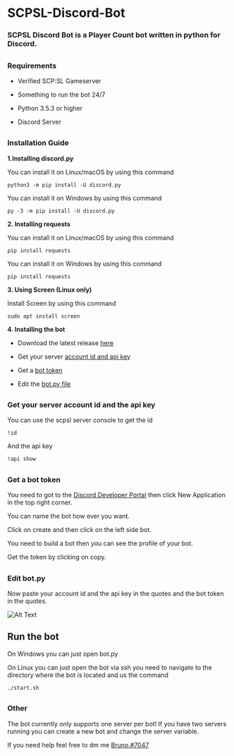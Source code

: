 # SCPSL-Discord-Bot
### SCPSL Discord Bot is a Player Count bot written in python for Discord.
##
### Requirements

* Verified SCP:SL Gameserver

* Something to run the bot 24/7

* Python 3.5.3 or higher

* Discord Server
##
### Installation Guide

**1.Installing discord.py**

  You can install it on Linux/macOS by using this command
  
    python3 -m pip install -U discord.py
  
  You can install it on Windows by using this command
  
    py -3 -m pip install -U discord.py
    
**2. Installing requests**
  
  You can install it on Linux/macOS by using this command
  
    pip install requests
    
  You can install it on Windows by using this command
  
    pip install requests
    
**3. Using Screen (Linux only)**
  
  Install Screen by using this command
  
    sudo apt install screen
    
**4. Installing the bot**

  * Download the latest release [here](https://github.com/Bruno-Neumann/SCPSL-Discord-Bot/releases/latest)

  * Get your server [account id and api key](https://github.com/Bruno-Neumann/SCPSL-Discord-Bot#get-your-server-account-id-and-the-api-key)

  * Get a [bot token](https://github.com/Bruno-Neumann/SCPSL-Discord-Bot#get-a-bot-token)

  * Edit the [bot.py file](https://github.com/Bruno-Neumann/SCPSL-Discord-Bot#edit-botpy)

##
### Get your server account id and the api key

  You can use the scpsl server console to get the id
  
    !id
  And the api key
  
    !api show

##
### Get a bot token

  You need to got to the [Discord Developer Portal](https://discord.com/developers/applications) then click New Application in the top right corner.
  
  You can name the bot how ever you want.
  
  Click on create and then click on the left side bot.
  
  You need to build a bot then you can see the profile of your bot.
  
  Get the token by clicking on copy.
  
##
### Edit bot.py
  
  Now paste your account id and the api key in the quotes and the  bot token in the quotes.
  
  ![Alt Text](https://i.ibb.co/p1stbVy/tutorial.jpg)
  
##
## Run the bot
  
   On Windows you can just open bot.py

   On Linux you can just open the bot via ssh you need to navigate to the directory where the bot is located and us the command
   
    ./start.sh
##
### Other

  The bot currently only supports one server per bot!
  If you have two servers running you can create a new bot and change the server variable.
  
  If you need help feel free to dm me [Bruno.#7047](https://discordapp.com/users/743877023394693302)
